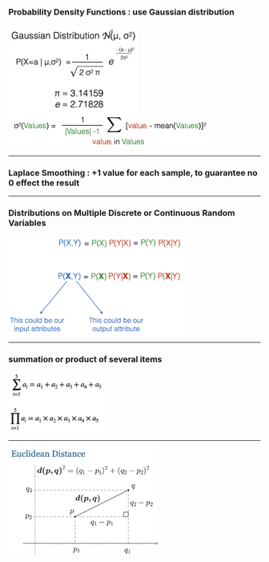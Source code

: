 


### Probability Density Functions : use Gaussian distribution
<!-- <div  align="center">   -->
<img src="ExtraFiles/PhotoFiles/AIFigure4.png" width = "260" align=center />
</div> 
<img src="ExtraFiles/PhotoFiles/AIFigure5.png" width = "400" align=center />

---

### Laplace Smoothing : +1 value for each sample, to guarantee no 0 effect the result  

---

### Distributions on Multiple Discrete or Continuous Random Variables  
<!-- <div  align="center">   -->
<img src="ExtraFiles/PhotoFiles/AIFigure3.png" width = "350" align=center />
</div>

---

### summation or product of several items  
<!-- <div  align="center">   -->
<img src="ExtraFiles/PhotoFiles/AIFigure2.png" width = "200" align=center />  
</div>  
  
---

<!-- <div  align="center"> -->
<img src="ExtraFiles/PhotoFiles/AIFigure1.png" width = "300" align=center />  
</div>
